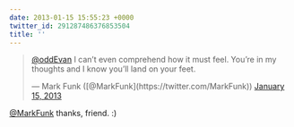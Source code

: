 ```yaml
---
date: 2013-01-15 15:55:23 +0000
twitter_id: 291287486376853504
title: ''
---
```


<blockquote class="twitter-tweet"><p lang="en" dir="ltr"><a href="https://twitter.com/oddEvan?ref_src=twsrc%5Etfw">@oddEvan</a> I can’t even comprehend how it must feel.  You’re in my thoughts and I know you’ll land on your feet.</p>&mdash; Mark Funk ([@MarkFunk](https://twitter.com/MarkFunk)) <a href="https://twitter.com/MarkFunk/status/291287136001474560?ref_src=twsrc%5Etfw">January 15, 2013</a></blockquote>
<script async src="https://platform.twitter.com/widgets.js" charset="utf-8"></script>

[@MarkFunk](https://twitter.com/MarkFunk) thanks, friend. :)
